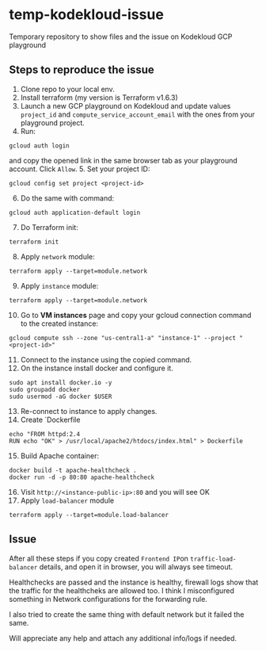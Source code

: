 # temp-kodekloud-issue #
Temporary repository to show files and the issue on Kodekloud GCP playground

## Steps to reproduce the issue ##
1. Clone repo to your local env.
2. Install terraform (my version is Terraform v1.6.3)
3. Launch a new GCP playground on Kodekloud and update values `project_id` and `compute_service_account_email` with the ones from your playground project.
4. Run: 
```commandline
gcloud auth login
```
and copy the opened link in the same browser tab as your playground account. Click `Allow`.
5. Set your project ID:
```commandline
gcloud config set project <project-id>
```
6. Do the same with command:
```commandline
gcloud auth application-default login
```
7. Do Terraform init:
```commandline
terraform init
```
8. Apply `network` module:
```commandline
terraform apply --target=module.network
```
9. Apply `instance` module:
```commandline
terraform apply --target=module.network
```
10. Go to **VM instances** page and copy your gcloud connection command to the created instance:
```commandline
gcloud compute ssh --zone "us-central1-a" "instance-1" --project "<project-id>"
```
11. Connect to the instance using the copied command.
12. On the instance install docker and configure it.
```commandline
sudo apt install docker.io -y
sudo groupadd docker
sudo usermod -aG docker $USER
```
13. Re-connect to instance to apply changes.
14. Create `Dockerfile
```commandline
echo "FROM httpd:2.4
RUN echo "OK" > /usr/local/apache2/htdocs/index.html" > Dockerfile
```
15. Build Apache container:
```commandline
docker build -t apache-healthcheck .
docker run -d -p 80:80 apache-healthcheck
```
16. Visit `http://<instance-public-ip>:80` and you will see OK
17. Apply `load-balancer` module
```commandline
terraform apply --target=module.load-balancer
```

## Issue ##
After all these steps if you copy created `Frontend IP`on `traffic-load-balancer` details, and open it in browser, you will always see timeout.

Healthchecks are passed and the instance is healthy, firewall logs show that the traffic for the healthcheks are allowed too. I think I misconfigured something in Network configurations for the forwarding rule.

I also tried to create the same thing with default network but it failed the same.

Will appreciate any help and attach any additional info/logs if needed.